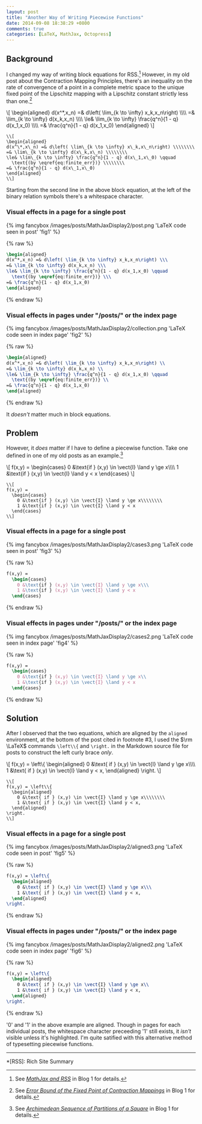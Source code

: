 ```yaml
---
layout: post
title: "Another Way of Writing Piecewise Functions"
date: 2014-09-08 18:38:29 +0800
comments: true
categories: [LaTeX, MathJax, Octopress]
---
```


Background
---

I changed my way of writing block equations for RSS.[^1]  However, in
my old post about the Contraction Mapping Principles, there's an
inequality on the rate of convergence of a point in a complete metric
space to the unique fixed point of the Lipschitz mapping with a
Lipschitz constant strictly less than one.[^2]

\\[
\begin{aligned}
d(x^\*,x\_n) =& d\left( \lim\_{k \to \infty} x\_k,x\_n\right) \\\\\\\\
=& \lim\_{k \to \infty} d(x\_k,x\_n) \\\\\\\\
\le& \lim\_{k \to \infty} \frac{q^n}{1 - q} d(x\_1,x\_0) \\\\\\\\
=& \frac{q^n}{1 - q} d(x\_1,x\_0)
\end{aligned}
\\]

```text Source code of the above block equation
\\[
\begin{aligned}
d(x^\*,x\_n) =& d\left( \lim\_{k \to \infty} x\_k,x\_n\right) \\\\\\\\
=& \lim\_{k \to \infty} d(x\_k,x\_n) \\\\\\\\
\le& \lim\_{k \to \infty} \frac{q^n}{1 - q} d(x\_1,x\_0) \qquad
  \text{(by \eqref{eq:finite_err})} \\\\\\\\
=& \frac{q^n}{1 - q} d(x\_1,x\_0)
\end{aligned}
\\]
```

Starting from the second line in the above block equation, at the left
of the binary relation symbols there's a whitespace character.

<!-- more -->

### Visual effects in a page for a single post

{% img fancybox /images/posts/MathJaxDisplay2/post.png 'LaTeX code seen in post' 'fig1' %}

{% raw %}
```tex $\rm \LaTeX$ code as seen in an individual post
\begin{aligned}
d(x^*,x_n) =& d\left( \lim_{k \to \infty} x_k,x_n\right) \\\
=& \lim_{k \to \infty} d(x_k,x_n) \\\
\le& \lim_{k \to \infty} \frac{q^n}{1 - q} d(x_1,x_0) \qquad
  \text{(by \eqref{eq:finite_err})} \\\
=& \frac{q^n}{1 - q} d(x_1,x_0)
\end{aligned}
```
{% endraw %}

### Visual effects in pages under "/posts/" or the index page

{% img fancybox /images/posts/MathJaxDisplay2/collection.png 'LaTeX code seen in index page' 'fig2' %}

{% raw %}
```tex $\rm \LaTeX$ code as seen under "/posts/" or the index page
\begin{aligned}
d(x^*,x_n) =& d\left( \lim_{k \to \infty} x_k,x_n\right) \\
=& \lim_{k \to \infty} d(x_k,x_n) \\
\le& \lim_{k \to \infty} \frac{q^n}{1 - q} d(x_1,x_0) \qquad
  \text{(by \eqref{eq:finite_err})} \\
=& \frac{q^n}{1 - q} d(x_1,x_0)
\end{aligned}
```
{% endraw %}

It *doesn't* matter much in block equations.

Problem
---

However, it *does* matter if I have to define a piecewise function.
Take one defined in one of my old posts as an example.[^3]

\\[
f(x,y) =
  \begin{cases}
    0 &\text{if } (x,y) \in \vect{I} \land y \ge x\\\\\\\\
    1 &\text{if } (x,y) \in \vect{I} \land y < x
  \end{cases}
\\]

```text Source code of the above block equation
\\[
f(x,y) =
  \begin{cases}
    0 &\text{if } (x,y) \in \vect{I} \land y \ge x\\\\\\\\
    1 &\text{if } (x,y) \in \vect{I} \land y < x
  \end{cases}
\\]
```

### Visual effects in a page for a single post

{% img fancybox /images/posts/MathJaxDisplay2/cases3.png 'LaTeX code seen in post' 'fig3' %}

{% raw %}
```tex $\rm \LaTeX$ code as seen in an individual post
f(x,y) =
  \begin{cases}
    0 &\text{if } (x,y) \in \vect{I} \land y \ge x\\\
    1 &\text{if } (x,y) \in \vect{I} \land y < x
  \end{cases}
```
{% endraw %}

### Visual effects in pages under "/posts/" or the index page

{% img fancybox /images/posts/MathJaxDisplay2/cases2.png 'LaTeX code seen in index page' 'fig4' %}

{% raw %}
```tex $\rm \LaTeX$ code as seen under "/posts/" or the index page
f(x,y) =
  \begin{cases}
    0 &\text{if } (x,y) \in \vect{I} \land y \ge x\\
    1 &\text{if } (x,y) \in \vect{I} \land y < x
  \end{cases}
```
{% endraw %}

Solution
---

After I observed that the two equations, which are aligned by the
`aligned` environment, at the bottom of the post cited in footnote #3,
I used the $\rm \LaTeX$ commands `\left\\{` and `\right.` in the
Markdown source file for posts to construct the left curly brace
*only*.

\\[
f(x,y) = \left\\{
  \begin{aligned}
    0 &\text{ if } (x,y) \in \vect{I} \land y \ge x\\\\\\\\
    1 &\text{ if } (x,y) \in \vect{I} \land y < x,
  \end{aligned}
\right.
\\]

```text Source code of the above block equation
\\[
f(x,y) = \left\\{
  \begin{aligned}
    0 &\text{ if } (x,y) \in \vect{I} \land y \ge x\\\\\\\\
    1 &\text{ if } (x,y) \in \vect{I} \land y < x,
  \end{aligned}
\right.
\\]
```

### Visual effects in a page for a single post

{% img fancybox /images/posts/MathJaxDisplay2/aligned3.png 'LaTeX code seen in post' 'fig5' %}

{% raw %}
```tex $\rm \LaTeX$ code as seen in an individual post
f(x,y) = \left\{
  \begin{aligned}
    0 &\text{ if } (x,y) \in \vect{I} \land y \ge x\\\
    1 &\text{ if } (x,y) \in \vect{I} \land y < x,
  \end{aligned}
\right.
```
{% endraw %}

### Visual effects in pages under "/posts/" or the index page

{% img fancybox /images/posts/MathJaxDisplay2/aligned2.png 'LaTeX code seen in index page' 'fig6' %}

{% raw %}
```tex $\rm \LaTeX$ code as seen under "/posts/" or the index page
f(x,y) = \left\{
  \begin{aligned}
    0 &\text{ if } (x,y) \in \vect{I} \land y \ge x\\
    1 &\text{ if } (x,y) \in \vect{I} \land y < x,
  \end{aligned}
\right.
```
{% endraw %}

'0' and '1' in the above example are aligned.  Though in pages for
each individual posts, the whitespace character preceeding '1' still
exists, it *isn't* visible unless it's highlighted.  I'm quite
satified with this alternative method of typesetting piecewise
functions.

---
[^1]: See [*MathJax and RSS*][pp1] in Blog 1 for details.
[^2]:
    See
    [*Error Bound of the Fixed Point of Contraction Mappings*][pp2] in
    Blog 1 for details.

[^3]:
    See [*Archimedean Sequence of Partitions of a Square*][pp3] in
    Blog 1 for details.

[pp1]: /blog/2014/09/07/mathjax-and-rss/
[pp2]: /blog/2014/08/11/error-bound-of-the-fixed-point-of-contraction-mappings/
[pp3]: /blog/2014/06/19/archimedean-sequence-of-partitions-of-a-square/

*[RSS]: Rich Site Summary
